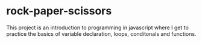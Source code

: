 # rock-paper-scissors
This project is an introduction to programming in javascript where I get to practice the basics of variable declaration, loops, conditonals and functions.
